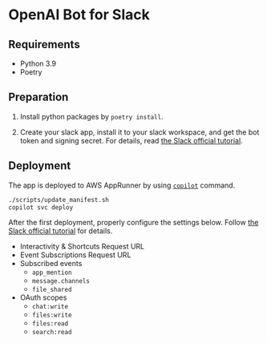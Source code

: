 # OpenAI Bot for Slack


## Requirements

- Python 3.9
- Poetry


## Preparation

1. Install python packages by `poetry install`.

2. Create your slack app, install it to your slack workspace, and get the bot token and signing secret. For details, read [the Slack official tutorial](https://slack.dev/bolt-python/tutorial/getting-started-http).


## Deployment

The app is deployed to AWS AppRunner by using [`copilot`](https://aws.github.io/copilot-cli/) command.

```bash
./scripts/update_manifest.sh
copilot svc deploy
```

After the first deployment, properly configure the settings below. Follow [the Slack official tutorial](https://slack.dev/bolt-python/tutorial/getting-started-http#setting-up-events) for details.

- Interactivity & Shortcuts Request URL
- Event Subscriptions Request URL
- Subscribed events
  - `app_mention`
  - `message.channels`
  - `file_shared`
- OAuth scopes
  - `chat:write`
  - `files:write`
  - `files:read`
  - `search:read`
